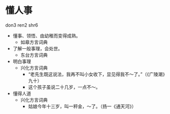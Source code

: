# 懂人事
don3 ren2 shr6
+ 懂事、领悟、由幼稚而变得成熟。
  * 如皋方言词典
+ 了解一般事理，会处世。
  * 东台方言词典
+ 明白事理
  * 兴化方言词典
    - “老先生既这说法，我再不叫小女收下，显见得我不～了。”（《广陵潮》九十）
    - 这个孩子虽说二十几岁，一点不～。
+ 懂得人道
  * 兴化方言词典
    - 姑娘今年十三岁，叫一秤金，～了。（扬一《通天河》）
